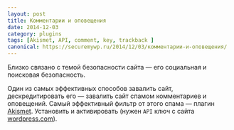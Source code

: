```yaml
---
layout: post
title: Комментарии и оповещения
date: 2014-12-03
category: plugins
tags: [Akismet, API, comment, key, trackback ]
canonical: https://securemywp.ru/2014/12/03/комментарии-и-оповещения/
---
```


Близко связано с темой безопасности сайта — его социальная и поисковая безопасность.

Один из самых эффективных способов завалить сайт, дескредитировать его — завалить сайт спамом комментариев и оповещений. Самый эффективный фильтр от этого спама — плагин [Akismet](http://wordpress.org/extend/plugins/akismet/). Установить и активировать (нужен `API` ключ с сайта [wordpress.com](http://wordpress.com/)).
